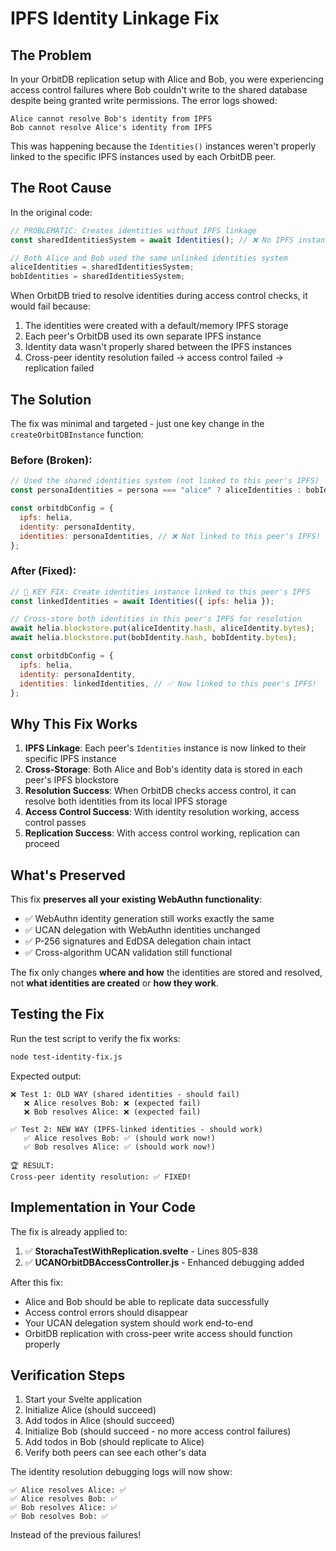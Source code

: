 # IPFS Identity Linkage Fix

## The Problem

In your OrbitDB replication setup with Alice and Bob, you were experiencing access control failures where Bob couldn't write to the shared database despite being granted write permissions. The error logs showed:

```
Alice cannot resolve Bob's identity from IPFS
Bob cannot resolve Alice's identity from IPFS
```

This was happening because the `Identities()` instances weren't properly linked to the specific IPFS instances used by each OrbitDB peer.

## The Root Cause

In the original code:

```javascript
// PROBLEMATIC: Creates identities without IPFS linkage
const sharedIdentitiesSystem = await Identities(); // ❌ No IPFS instance specified!

// Both Alice and Bob used the same unlinked identities system
aliceIdentities = sharedIdentitiesSystem;
bobIdentities = sharedIdentitiesSystem;
```

When OrbitDB tried to resolve identities during access control checks, it would fail because:

1. The identities were created with a default/memory IPFS storage
2. Each peer's OrbitDB used its own separate IPFS instance
3. Identity data wasn't properly shared between the IPFS instances
4. Cross-peer identity resolution failed → access control failed → replication failed

## The Solution

The fix was minimal and targeted - just one key change in the `createOrbitDBInstance` function:

### Before (Broken):

```javascript
// Used the shared identities system (not linked to this peer's IPFS)
const personaIdentities = persona === "alice" ? aliceIdentities : bobIdentities;

const orbitdbConfig = {
  ipfs: helia,
  identity: personaIdentity,
  identities: personaIdentities, // ❌ Not linked to this peer's IPFS!
};
```

### After (Fixed):

```javascript
// 🔑 KEY FIX: Create identities instance linked to this peer's IPFS
const linkedIdentities = await Identities({ ipfs: helia });

// Cross-store both identities in this peer's IPFS for resolution
await helia.blockstore.put(aliceIdentity.hash, aliceIdentity.bytes);
await helia.blockstore.put(bobIdentity.hash, bobIdentity.bytes);

const orbitdbConfig = {
  ipfs: helia,
  identity: personaIdentity,
  identities: linkedIdentities, // ✅ Now linked to this peer's IPFS!
};
```

## Why This Fix Works

1. **IPFS Linkage**: Each peer's `Identities` instance is now linked to their specific IPFS instance
2. **Cross-Storage**: Both Alice and Bob's identity data is stored in each peer's IPFS blockstore
3. **Resolution Success**: When OrbitDB checks access control, it can resolve both identities from its local IPFS storage
4. **Access Control Success**: With identity resolution working, access control passes
5. **Replication Success**: With access control working, replication can proceed

## What's Preserved

This fix **preserves all your existing WebAuthn functionality**:

- ✅ WebAuthn identity generation still works exactly the same
- ✅ UCAN delegation with WebAuthn identities unchanged
- ✅ P-256 signatures and EdDSA delegation chain intact
- ✅ Cross-algorithm UCAN validation still functional

The fix only changes **where and how** the identities are stored and resolved, not **what identities are created** or **how they work**.

## Testing the Fix

Run the test script to verify the fix works:

```bash
node test-identity-fix.js
```

Expected output:

```
❌ Test 1: OLD WAY (shared identities - should fail)
   ❌ Alice resolves Bob: ❌ (expected fail)
   ❌ Bob resolves Alice: ❌ (expected fail)

✅ Test 2: NEW WAY (IPFS-linked identities - should work)
   ✅ Alice resolves Bob: ✅ (should work now!)
   ✅ Bob resolves Alice: ✅ (should work now!)

🏆 RESULT:
Cross-peer identity resolution: ✅ FIXED!
```

## Implementation in Your Code

The fix is already applied to:

1. ✅ **StorachaTestWithReplication.svelte** - Lines 805-838
2. ✅ **UCANOrbitDBAccessController.js** - Enhanced debugging added

After this fix:

- Alice and Bob should be able to replicate data successfully
- Access control errors should disappear
- Your UCAN delegation system should work end-to-end
- OrbitDB replication with cross-peer write access should function properly

## Verification Steps

1. Start your Svelte application
2. Initialize Alice (should succeed)
3. Add todos in Alice (should succeed)
4. Initialize Bob (should succeed - no more access control failures)
5. Add todos in Bob (should replicate to Alice)
6. Verify both peers can see each other's data

The identity resolution debugging logs will now show:

```
✅ Alice resolves Alice: ✅
✅ Alice resolves Bob: ✅
✅ Bob resolves Alice: ✅
✅ Bob resolves Bob: ✅
```

Instead of the previous failures!
